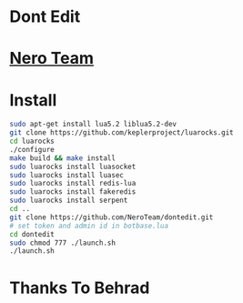 # Dont Edit
# [Nero Team](https://t.me/NeroTeam)
# Install 

```bash
sudo apt-get install lua5.2 liblua5.2-dev
git clone https://github.com/keplerproject/luarocks.git
cd luarocks
./configure
make build && make install
sudo luarocks install luasocket
sudo luarocks install luasec
sudo luarocks install redis-lua
sudo luarocks install fakeredis
sudo luarocks install serpent
cd ..
git clone https://github.com/NeroTeam/dontedit.git
# set token and admin id in botbase.lua
cd dontedit
sudo chmod 777 ./launch.sh
./launch.sh
```
# Thanks To Behrad